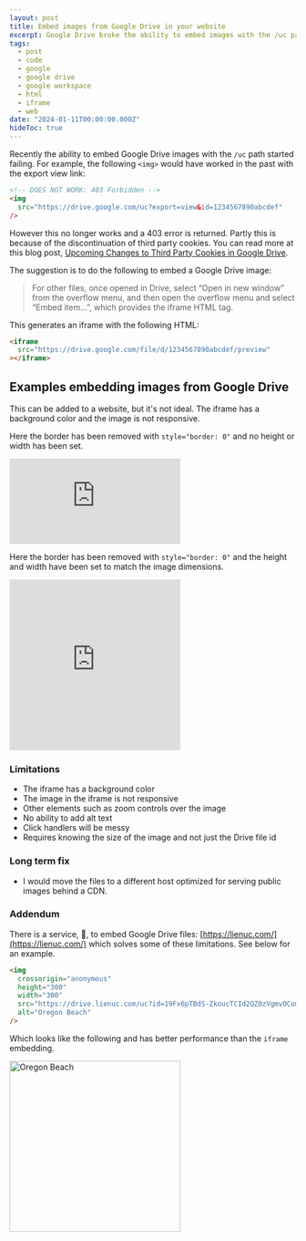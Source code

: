 ```yaml
---
layout: post
title: Embed images from Google Drive in your website
excerpt: Google Drive broke the ability to embed images with the /uc path. Here's how to embed images from Google Drive in your website.
tags:
  - post
  - code
  - google
  - google drive
  - google workspace
  - html
  - iframe
  - web
date: "2024-01-11T00:00:00.000Z"
hideToc: true
---
```


Recently the ability to embed Google Drive images with the `/uc` path started failing. For example, the following `<img>` would have worked in the past with the export view link:

```html
<!-- DOES NOT WORK: 403 Forbidden -->
<img 
  src="https://drive.google.com/uc?export=view&id=1234567890abcdef" 
/>
```

However this no longer works and a 403 error is returned. Partly this is because of the discontinuation of third party cookies. You can read more at this blog post, [Upcoming Changes to Third Party Cookies in Google Drive](https://workspaceupdates.googleblog.com/2023/10/upcoming-changes-to-third-party-cookies-in-google-drive.html).

The suggestion is to do the following to embed a Google Drive image:

> For other files, once opened in Drive, select “Open in new window” from the overflow menu, and then open the overflow menu and select “Embed item…”, which provides the iframe HTML tag.

This generates an iframe with the following HTML:

```html
<iframe 
  src="https://drive.google.com/file/d/1234567890abcdef/preview"
></iframe>
```

## Examples embedding images from Google Drive

This can be added to a website, but it's not ideal. The iframe has a background color and the image is not responsive.

Here the border has been removed with `style="border: 0"` and no height or width has been set.

<iframe
src="https://drive.google.com/file/d/19Fx6pTBdS-ZkoucTCId2QZ0zVgmvOCom/preview"
style="border: 0"
></iframe>

Here the border has been removed with `style="border: 0"` and the height and width have been set to match the image dimensions.

<iframe
src="https://drive.google.com/file/d/19Fx6pTBdS-ZkoucTCId2QZ0zVgmvOCom/preview"
style="border: 0"
height="300"
width="300"
></iframe>

### Limitations

- The iframe has a background color
- The image in the iframe is not responsive
- Other elements such as zoom controls over the image
- No ability to add alt text
- Click handlers will be messy
- Requires knowing the size of the image and not just the Drive file id

### Long term fix

- I would move the files to a different host optimized for serving public images behind a CDN.

### Addendum

There is a service, :money_with_wings:, to embed Google Drive files: [https://lienuc.com/](https://lienuc.com/) which solves some of these limitations. See below for an example.

```html
<img
  crossorigin="anonymous"
  height="300"
  width="300"
  src="https://drive.lienuc.com/uc?id=19Fx6pTBdS-ZkoucTCId2QZ0zVgmvOCom"
  alt="Oregon Beach"
/>
```

Which looks like the following and has better performance than the `iframe` embedding.

<img
  crossorigin="anonymous"
  height="300"
  width="300"
  src="https://drive.lienuc.com/uc?id=19Fx6pTBdS-ZkoucTCId2QZ0zVgmvOCom"
  alt="Oregon Beach"
/>
